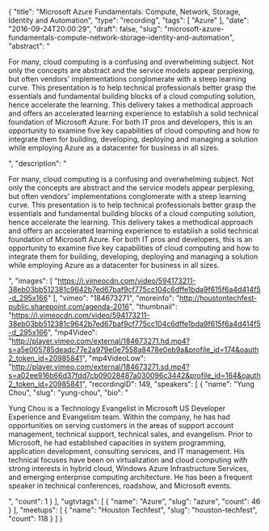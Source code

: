 {
  "title": "Microsoft Azure Fundamentals: Compute, Network, Storage, Identity and Automation",
  "type": "recording",
  "tags": [
    "Azure"
  ],
  "date": "2016-09-24T20:00:29",
  "draft": false,
  "slug": "microsoft-azure-fundamentals-compute-network-storage-identity-and-automation",
  "abstract": "<p>For many, cloud computing is a confusing and overwhelming subject. Not only the concepts are abstract and the service models appear perplexing, but often vendors' implementations conglomerate with a steep learning curve. This presentation is to help technical professionals better grasp the essentials and fundamental building blocks of a cloud computing solution, hence accelerate the learning. This delivery takes a methodical approach and offers an accelerated learning experience to establish a solid technical foundation of Microsoft Azure. For both IT pros and developers, this is an opportunity to examine five key capabilities of cloud computing and how to integrate them for building, developing, deploying and managing a solution while employing Azure as a datacenter for business in all sizes.</p>",
  "description": "<p>For many, cloud computing is a confusing and overwhelming subject. Not only the concepts are abstract and the service models appear perplexing, but often vendors' implementations conglomerate with a steep learning curve. This presentation is to help technical professionals better grasp the essentials and fundamental building blocks of a cloud computing solution, hence accelerate the learning. This delivery takes a methodical approach and offers an accelerated learning experience to establish a solid technical foundation of Microsoft Azure. For both IT pros and developers, this is an opportunity to examine five key capabilities of cloud computing and how to integrate them for building, developing, deploying and managing a solution while employing Azure as a datacenter for business in all sizes.</p>",
  "images": [
    "https://i.vimeocdn.com/video/594173211-38eb03bb512381c9642b7ed67baf9cf775cc104c6dffe1bda9f615f6a4d414f5-d_295x166"
  ],
  "vimeo": "184673271",
  "moreinfo": "http://houstontechfest-public.sharepoint.com/agenda-2016",
  "thumbnail": "https://i.vimeocdn.com/video/594173211-38eb03bb512381c9642b7ed67baf9cf775cc104c6dffe1bda9f615f6a4d414f5-d_295x166",
  "mp4Video": "http://player.vimeo.com/external/184673271.hd.mp4?s=a5e005785deadc77e2a979e0e7558a8478e0eb9a&profile_id=174&oauth2_token_id=20985841",
  "mp4VideoLow": "http://player.vimeo.com/external/184673271.sd.mp4?s=a02ee916b66d37fdd7cb09028487a030096c3442&profile_id=164&oauth2_token_id=20985841",
  "recordingID": 149,
  "speakers": [
    {
      "name": "Yung Chou",
      "slug": "yung-chou",
      "bio": "<p>Yung Chou is a Technology Evangelist in Microsoft US Developer Experience and Evangelism team. Within the company, he has had opportunities on serving customers in the areas of support account management, technical support, technical sales, and evangelism. Prior to Microsoft, he had established capacities in system programming, application development, consulting services, and IT management. His technical focuses have been on virtualization and cloud computing with strong interests in hybrid cloud, Windows Azure Infrastructure Services, and emerging enterprise computing architecture. He has been a frequent speaker in technical conferences, roadshow, and Microsoft events.</p>",
      "count": 1
    }
  ],
  "ugtvtags": [
    {
      "name": "Azure",
      "slug": "azure",
      "count": 46
    }
  ],
  "meetups": [
    {
      "name": "Houston Techfest",
      "slug": "houston-techfest",
      "count": 118
    }
  ]
}